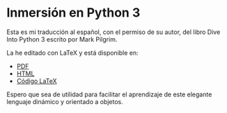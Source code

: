# Inmersión en Python 3

Esta es mi traducción al español, con el permiso de su autor, del libro Dive Into Python 3 escrito por Mark Pilgrim.

La he editado con LaTeX y está disponible en:

* [PDF](http://github.com/jmgaguilera/inmersionenpython3/releases)
* [HTML](http://www.jmgaguilera.com/inmersionenpython3html)
* [Código LaTeX](http://github.com/jmgaguilera/inmersionenpython3)

Espero que sea de utilidad para facilitar el aprendizaje de este elegante lenguaje dinámico y orientado a objetos.
